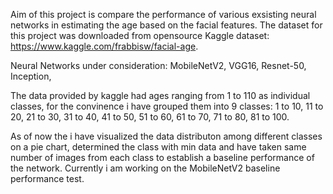 Aim of this project is compare the performance of various exsisting neural networks in estimating the age based on the facial features. The dataset for this project was downloaded from opensource Kaggle dataset: https://www.kaggle.com/frabbisw/facial-age. 

Neural Networks under consideration:
MobileNetV2,
VGG16,
Resnet-50,
Inception,

The data provided by kaggle had ages ranging from 1 to 110 as individual classes, for the convinence i have grouped them into 9 classes: 1 to 10, 11 to 20, 21 to 30, 31 to 40, 41 to 50, 51 to 60, 61 to 70, 71 to 80, 81 to 100.

As of now the i have visualized the data distributon among different classes on a pie chart, determined the class with min data and have taken same number of images from each class to establish a baseline performance of the network. Currently i am working on the MobileNetV2 baseline performance test. 
